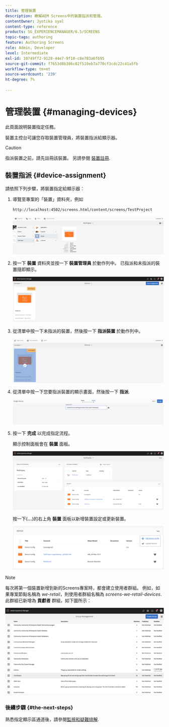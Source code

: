 ```yaml
---
title: 管理裝置
description: 瞭解AEM Screens中的裝置指派和管理。
contentOwner: Jyotika syal
content-type: reference
products: SG_EXPERIENCEMANAGER/6.5/SCREENS
topic-tags: authoring
feature: Authoring Screens
role: Admin, Developer
level: Intermediate
exl-id: 10749ff2-9128-44e7-9f10-c8e783a6f695
source-git-commit: f7653d8b386c02f510eb7a770cf3cdc22c41a5fb
workflow-type: tm+mt
source-wordcount: '239'
ht-degree: 7%

---
```


# 管理裝置 {#managing-devices}

此頁面說明裝置指定任務。

裝置主控台可讓您存取裝置管理員，將裝置指派給顯示器。

>[!CAUTION]
>
>指派裝置之前，請先註冊該裝置。 另請參閱 [裝置註冊](device-registration.md).

## 裝置指派 {#device-assignment}

請依照下列步驟，將裝置指定給顯示器：

1. 導覽至專案的「裝置」資料夾，例如

   `http://localhost:4502/screens.html/content/screens/TestProject`

   ![chlimage_1-32](assets/chlimage_1-32.png)

1. 按一下 **裝置** 資料夾並按一下 **裝置管理員** 於動作列中。 已指派和未指派的裝置隨即顯示。

   ![chlimage_1-33](assets/chlimage_1-33.png)

1. 從清單中按一下未指派的裝置，然後按一下 **指派裝置** 於動作列中。

   ![chlimage_1-34](assets/chlimage_1-34.png)

1. 從清單中按一下您要指派裝置的顯示畫面，然後按一下 **指派**.

   ![chlimage_1-35](assets/chlimage_1-35.png)

1. 按一下 **完成** 以完成指定流程。


   顯示控制面板會在 **裝置** 面板。

   ![chlimage_1-37](assets/chlimage_1-37.png)

   按一下(**...**)的右上角 **裝置** 面板以新增裝置設定或更新裝置。

   ![chlimage_1-38](assets/chlimage_1-38.png)

>[!NOTE]
>
>每次將第一個裝置新增到新的Screens專案時，都會建立使用者群組。
>例如，如果專案節點名稱為 *we-retail*，則使用者群組名稱為 *screens-we-retail-devices*.
>此群組已新增為 **貢獻者** 群組，如下圖所示：

![chlimage_1-39](assets/chlimage_1-39.png)

### 後續步驟 {#the-next-steps}

熟悉指定顯示區通道後，請參閱[監視和疑難排解](monitoring-screens.md).
